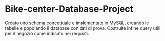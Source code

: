 # Bike-center-Database-Project
Creato uno schema concettuale e implementato in MySQL, creando le tabelle e popolando il database con dati di prova. Costruite infine query utili per il negozio come indicato nei requisiti.
